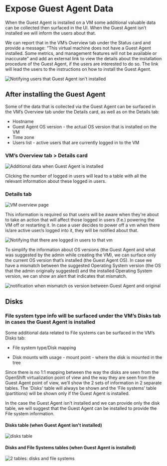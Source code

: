 # Expose Guest Agent Data

When the Guest Agent is installed on a VM some additional valuable data can be collected then surfaced in the UI.
When the Guest Agent isn’t installed we will inform the users about that.

We can report that in the VM’s Overview tab under the Status card and provide a message: “This virtual machine does not have a Guest Agent installed. Some metrics, and management features will not be available or inaccurate” and add an external link to view the details about the installation procedure of the Guest Agent, if the users are interested to do so. The link will lead the users to the instructions on how to install the Guest Agent.

![Notifying users that Guest Agent isn't installed](img/vm-overview-tab.png)

## After installing the Guest Agent

Some of the data that is collected via the Guest Agent can be surfaced in the VM’s Overview tab under the Details card, as well as on the Details tab:

- Hostname
- Guest Agent OS version - the actual OS version that is installed on the VM
- Time zone
- Users list - active users that are currently logged in to the VM

### VM’s Overview tab > Details card

![Additional data when Guest Agent is installed](img/vm-dashboard-w-ga-installed.png)

Clicking the number of logged in users will lead to a table with all the relevant information about these logged in users.

### Details tab

![VM overview page](img/vm-overview.png)

This information is required so that users will be aware when they're about to take an action that will affect those logged in users (f.e.) powering the VM off or restarting it. In case a user decides to power off a vm when there is/are active user/s logged into it, they will be notified about that.  

![Notifying that there are logged in users to that vm](img/power-off-modal.png)

To simplify the information about OS versions (the Guest Agent and what was suggested by the admin while creating the VM), we can surface only the current OS version that’s installed (the Guest Agent OS).
In case we have a mismatch between the suggested Operating System version (the OS that the admin originally suggested) and the installed Operating System version, we can show an alert that indicates that mismatch.

![notification when mismatch os version between Guest Agent and original](img/vm-overview-GA-not-match.png)

## Disks

### File system type info will be surfaced under the VM’s Disks tab in cases the Guest Agent is installed

Some additional data related to File systems can be surfaced in the VM’s Disks tab:

- File system type/Disk mapping

- Disk mounts with usage - mount point - where the disk is mounted in the tree

Since there is no 1:1 mapping between the way the disks are seen from the OpenShift virtualization point of view and the way they are seen from the Guest Agent point of view, we’ll show the 2 sets of information in 2 separate tables.
The 'Disks' table will always be shown and the ‘File systems’ table (partitions) will be shown only if the Guest Agent is installed.

In the case the Guest Agent isn't installed and we can provide only the disk table, we will suggest that the Guest Agent can be installed to provide the File system information.

#### Disks table (when Guest Agent isn't installed)

![disks table](img/disks-2-tables-GA-not-installed.png)

#### Disks and File Systems tables (when Guest Agent is installed)

![2 tables: disks and file systems](img/disks-2-tables-GA-installed.png)
